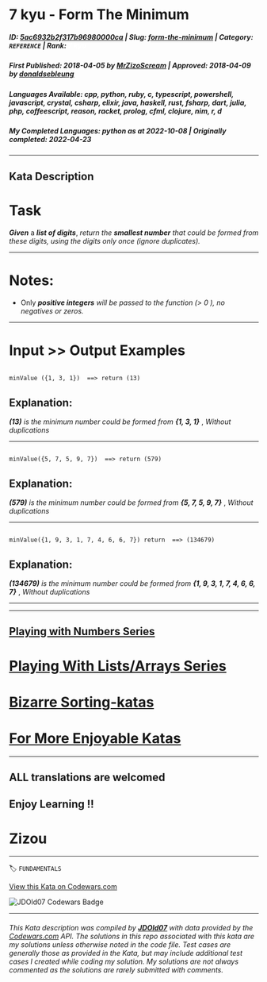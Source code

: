 # 7 kyu - Form The Minimum

##### **ID**: [5ac6932b2f317b96980000ca](https://www.codewars.com/kata/5ac6932b2f317b96980000ca) | **Slug**: [form-the-minimum](https://www.codewars.com/kata/5ac6932b2f317b96980000ca) | **Category**: `REFERENCE` | **Rank**: <span style="color:white">7 kyu</span>

##### **First Published**: 2018-04-05 ***by*** [MrZizoScream](https://www.codewars.com/users/MrZizoScream) | **Approved**: 2018-04-09 ***by*** [donaldsebleung](https://www.codewars.com/users/donaldsebleung)

##### **Languages Available**: cpp, python, ruby, c, typescript, powershell, javascript, crystal, csharp, elixir, java, haskell, rust, fsharp, dart, julia, php, coffeescript, reason, racket, prolog, cfml, clojure, nim, r, d

##### **My Completed Languages**: python ***as at*** 2022-10-08 | **Originally completed**: 2022-04-23

---

## Kata Description


# Task



**_Given_** a **_list of digits_**, *return the **_smallest number_** that could be formed from these digits, using the digits only once (ignore duplicates).* 

___



# Notes:



* Only **_positive integers_** *will be passed to the function (> 0 ), no negatives or zeros.*

___

# Input >> Output Examples 



```

minValue ({1, 3, 1})  ==> return (13)

```

## Explanation:

**_(13)_** *is the minimum number could be formed from* **_{1, 3, 1}_** , *Without duplications*  

___

```

minValue({5, 7, 5, 9, 7})  ==> return (579)

```

## Explanation:

**_(579)_** *is the minimum number could be formed from* **_{5, 7, 5, 9, 7}_** , *Without duplications* 

___



```

minValue({1, 9, 3, 1, 7, 4, 6, 6, 7}) return  ==> (134679)

```

## Explanation:

**_(134679)_** *is the minimum number could be formed from* **_{1, 9, 3, 1, 7, 4, 6, 6, 7}_** , *Without duplications* 

___

___



## [Playing with Numbers Series](https://www.codewars.com/collections/playing-with-numbers)



# [Playing With Lists/Arrays Series](https://www.codewars.com/collections/playing-with-lists-slash-arrays)



# [Bizarre Sorting-katas](https://www.codewars.com/collections/bizarre-sorting-katas)



# [For More Enjoyable Katas](http://www.codewars.com/users/MrZizoScream/authored)

___



## ALL translations are welcomed



## Enjoy Learning !!

# Zizou



---


🏷 `FUNDAMENTALS`


[View this Kata on Codewars.com](https://www.codewars.com/kata/5ac6932b2f317b96980000ca)

![](https://www.codewars.com/users/jdold07/badges/large "JDOld07 Codewars Badge")

---

###### *This Kata description was compiled by [**JDOld07**](https://tpstech.dev) with data provided by the [Codewars.com](https://www.codewars.com) API.  The solutions in this repo associated with this kata are my solutions unless otherwise noted in the code file.  Test cases are generally those as provided in the Kata, but may include additional test cases I created while coding my solution.  My solutions are not always commented as the solutions are rarely submitted with comments.*
